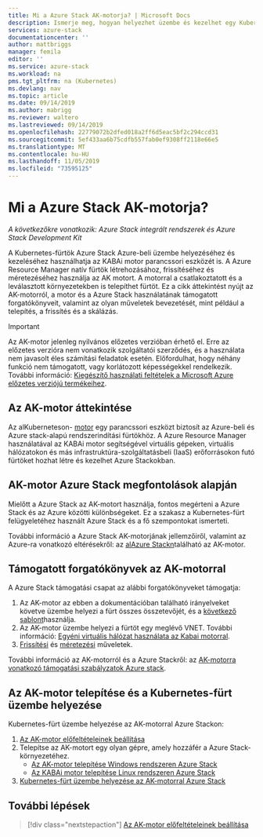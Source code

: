```yaml
---
title: Mi a Azure Stack AK-motorja? | Microsoft Docs
description: Ismerje meg, hogyan helyezhet üzembe és kezelhet egy Kubernetes-fürtöt az Azure-ban és a Azure Stackban az AK motor parancssori eszköz használatával.
services: azure-stack
documentationcenter: ''
author: mattbriggs
manager: femila
editor: ''
ms.service: azure-stack
ms.workload: na
pms.tgt_pltfrm: na (Kubernetes)
ms.devlang: nav
ms.topic: article
ms.date: 09/14/2019
ms.author: mabrigg
ms.reviewer: waltero
ms.lastreviewed: 09/14/2019
ms.openlocfilehash: 22779072b2dfed018a2ff6d5eac5bf2c294ccd31
ms.sourcegitcommit: 5ef433aa6b75cdfb557fab0ef9308ff2118e66e5
ms.translationtype: MT
ms.contentlocale: hu-HU
ms.lasthandoff: 11/05/2019
ms.locfileid: "73595125"
---
```

# <a name="what-is-the-aks-engine-on-azure-stack"></a>Mi a Azure Stack AK-motorja?

*A következőkre vonatkozik: Azure Stack integrált rendszerek és Azure Stack Development Kit*

A Kubernetes-fürtök Azure Stack Azure-beli üzembe helyezéséhez és kezeléséhez használhatja az KABAi motor parancssori eszközét is. A Azure Resource Manager natív fürtök létrehozásához, frissítéséhez és méretezéséhez használja az AK motort. A motorral a csatlakoztatott és a leválasztott környezetekben is telepíthet fürtöt. Ez a cikk áttekintést nyújt az AK-motorról, a motor és a Azure Stack használatának támogatott forgatókönyveit, valamint az olyan műveletek bevezetését, mint például a telepítés, a frissítés és a skálázás.

> [!IMPORTANT]
> Az AK-motor jelenleg nyilvános előzetes verzióban érhető el.
> Erre az előzetes verzióra nem vonatkozik szolgáltatói szerződés, és a használata nem javasolt éles számítási feladatok esetén. Előfordulhat, hogy néhány funkció nem támogatott, vagy korlátozott képességekkel rendelkezik. További információ: [Kiegészítő használati feltételek a Microsoft Azure előzetes verziójú termékeihez](https://azure.microsoft.com/support/legal/preview-supplemental-terms/).

## <a name="overview-of-the-aks-engine"></a>Az AK-motor áttekintése

Az alKuberneteson- [motor](https://github.com/Azure/aks-engine) egy parancssori eszközt biztosít az Azure-beli és Azure stack-alapú rendszerindítási fürtökhöz. A Azure Resource Manager használatával az KABAi motor segítségével virtuális gépeken, virtuális hálózatokon és más infrastruktúra-szolgáltatásbeli (IaaS) erőforrásokon futó fürtöket hozhat létre és kezelhet Azure Stackokban.

## <a name="aks-engine-on-azure-stack-considerations"></a>AK-motor Azure Stack megfontolások alapján

Mielőtt a Azure Stack az AK-motort használja, fontos megérteni a Azure Stack és az Azure közötti különbségeket. Ez a szakasz a Kubernetes-fürt felügyeletéhez használt Azure Stack és a fő szempontokat ismerteti.

További információ a Azure Stack AK-motorjának jellemzőiről, valamint az Azure-ra vonatkozó eltérésekről: az [alAzure Stackn](https://github.com/Azure/aks-engine/blob/master/docs/topics/azure-stack.md)található az AK-motor.

## <a name="supported-scenarios-with-the-aks-engine"></a>Támogatott forgatókönyvek az AK-motorral

A Azure Stack támogatási csapat az alábbi forgatókönyveket támogatja:

1.  Az AK-motor az ebben a dokumentációban található irányelveket követve üzembe helyezi a fürt összes összetevőjét, és a [következő sablont](https://github.com/Azure/aks-engine/tree/master/examples/azure-stack)használja.
2.  Az AK-motor üzembe helyezi a fürtöt egy meglévő VNET. További információ: [Egyéni virtuális hálózat használata az Kabai motorral](https://github.com/Azure/aks-engine/blob/master/docs/tutorials/custom-vnet.md).
3.  [Frissítési](azure-stack-kubernetes-aks-engine-upgrade.md) és [méretezési](azure-stack-kubernetes-aks-engine-scale.md) műveletek.

További információ az AK-motorról és a Azure Stackről: az [AK-motorra vonatkozó támogatási szabályzatok Azure stack](azure-stack-kubernetes-aks-engine-support.md).

## <a name="install-the-aks-engine-and-deploy-a-kubernetes-cluster"></a>Az AK-motor telepítése és a Kubernetes-fürt üzembe helyezése

Kubernetes-fürt üzembe helyezése az AK-motorral Azure Stackon:

1. [Az AK-motor előfeltételeinek beállítása](azure-stack-kubernetes-aks-engine-set-up.md)
2. Telepítse az AK-motort egy olyan gépre, amely hozzáfér a Azure Stack-környezetéhez.
     - [Az AK-motor telepítése Windows rendszeren Azure Stack](azure-stack-kubernetes-aks-engine-deploy-windows.md)
     - [Az KABAi motor telepítése Linux rendszeren Azure Stack](azure-stack-kubernetes-aks-engine-deploy-linux.md)
3. [Kubernetes-fürt üzembe helyezése az AK-motorral Azure Stack](azure-stack-kubernetes-aks-engine-deploy-cluster.md)

## <a name="next-steps"></a>További lépések

> [!div class="nextstepaction"]
> [Az AK-motor előfeltételeinek beállítása](azure-stack-kubernetes-aks-engine-set-up.md)